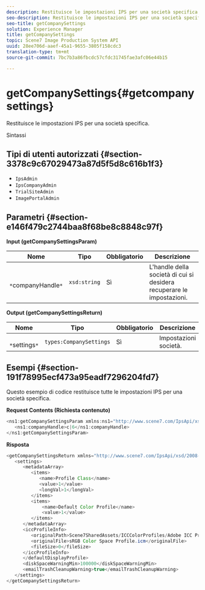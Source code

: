 ```yaml
---
description: Restituisce le impostazioni IPS per una società specifica.
seo-description: Restituisce le impostazioni IPS per una società specifica.
seo-title: getCompanySettings
solution: Experience Manager
title: getCompanySettings
topic: Scene7 Image Production System API
uuid: 28ee706d-aaef-45a1-9655-3805f158cdc3
translation-type: tm+mt
source-git-commit: 7bc7b3a86fbcdc57cfdc31745fae3afc06e44b15

---
```



# getCompanySettings{#getcompanysettings}

Restituisce le impostazioni IPS per una società specifica.

Sintassi

## Tipi di utenti autorizzati {#section-3378c9c67029473a87d5f5d8c616b1f3}

* `IpsAdmin`
* `IpsCompanyAdmin`
* `TrialSiteAdmin`
* `ImagePortalAdmin`

## Parametri {#section-e146f479c2744baa8f68be8c8848c97f}

**Input (getCompanySettingsParam)**

| Nome | Tipo | Obbligatorio | Descrizione |
|---|---|---|---|
| ` *`companyHandle`*` | `xsd:string` | Sì | L&#39;handle della società di cui si desidera recuperare le impostazioni. |

**Output (getCompanySettingsReturn)**

| Nome | Tipo | Obbligatorio | Descrizione |
|---|---|---|---|
| ` *`settings`*` | `types:CompanySettings` | Sì | Impostazioni società. |

## Esempi {#section-191f78995ecf473a95eadf7296204fd7}

Questo esempio di codice restituisce tutte le impostazioni IPS per una società specifica.

**Request Contents (Richiesta contenuto)**

```java
<ns1:getCompanySettingsParam xmlns:ns1="http://www.scene7.com/IpsApi/xsd/2008-01-15">
   <ns1:companyHandle>c|6</ns1:companyHandle>
</ns1:getCompanySettingsParam>
```

**Risposta**

```java
<getCompanySettingsReturn xmlns="http://www.scene7.com/IpsApi/xsd/2008-01-15">
   <settings>
      <metadataArray>
         <items>
            <name>Profile Class</name>
            <value>1</value>
            <longVal>1</longVal>
         </items>
         <items>
             <name>Default Color Profile</name>
             <value>1</value>
         </items>
      </metadataArray>
      <iccProfileInfo>
         <originalPath>Scene7SharedAssets/ICCColorProfiles/Adobe ICC Profiles/RGB Profiles/</originalPath>
         <originalFile>sRGB Color Space Profile.icm</originalFile>
         <fileSize>0</fileSize>
      </iccProfileInfo>
      </defaultDisplayProfile>
      <diskSpaceWarningMin>100000</diskSpaceWarningMin>
      <emailTrashCleanupWarning>true</emailTrashCleanupWarning>
   </settings>
</getCompanySettingsReturn>
```

